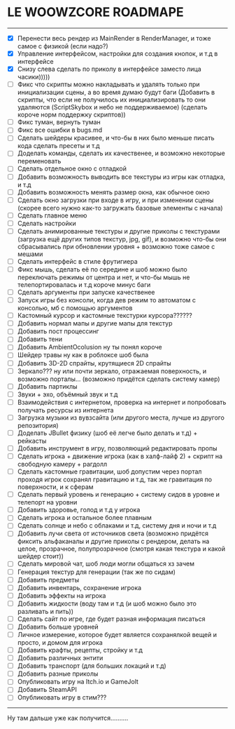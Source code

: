 # LE WOOWZCORE ROADMAPE
---
* [x] Перенести весь рендер из MainRender в RenderManager, и тоже самое с физикой (если надо?)
* [x] Управление интерфейсом, настройки для создания кнопок, и т.д в интерфейсе
* [x] Снизу слева сделать по приколу в интерфейсе заместо лица часики)))))
* [ ] Фикс что скрипты можно накладывать и удалять только при инициализации сцены, а во время думаю будут баги (Добавить в скрипты, что если не получилось их инициализировать то они удаляются (ScriptSkybox и небо не поддерживаемое) (сделать короче норм поддержку скриптов))
* [ ] Фикс туман, вернуть туман
* [ ] Фикс все ошибки в bugs.md
* [ ] Сделать шейдеры красивее, и что-бы в них было меньше писать кода сделать пресеты и т.д
* [ ] Доделать команды, сделать их качественее, и возможно некоторые переменовать
* [ ] Сделать отдельное окно с отладкой
* [ ] Добавить возможность выводить все текстуры из игры как отладка, и т.д
* [ ] Добавить возможность менять размер окна, как обычное окно
* [ ] Сделать окно загрузки при входе в игру, и при изменении сцены (скорее всего нужно как-то загружать базовые элементы с начала)
* [ ] Сделать главное меню
* [ ] Сделать настройки
* [ ] Сделать анимированные текстуры и другие приколы с текстурами (загрузка ещё других типов текстур, jpg, gif), и возможно что-бы они сбрасывались при обновлении уровня + возможно тоже самое с мешами
* [ ] Сделать интерфейс в стиле фрутигиера
* [ ] Фикс мышь, сделать её по середине и шоб можно было переключать режимы от центра и нет, и что-бы мышь не телепортировалась и т.д короче минус баги
* [ ] Сделать аргументы при запуске качественее
* [ ] Запуск игры без консоли, когда дев режим то автоматом с консолью, мб с помощью аргументов
* [ ] Кастомный курсор и кастомные текстурки курсора??????
* [ ] Добавить нормал мапы и другие мапы для текстур
* [ ] Добавить пост процессинг
* [ ] Добавить тени
* [ ] Добавить AmbientOcolusion ну ты понял короче
* [ ] Шейдер травы ну как в роблоксе шоб была
* [ ] Добавить 3D-2D спрайты, крутящиеся 2D спрайты
* [ ] Зеркало??? ну или почти зеркало, отражаемая поверхность, и возможно порталы... (возможно придётся сделать систему камер)
* [ ] Добавить партиклы
* [ ] Звуки + эхо, объёмный звук и т.д
* [ ] Взаимодействия с интернетом, проверка на интернет и попробовать получать ресурсы из интернета
* [ ] Загрузка музыки из вувзсайта (или другого места, лучше из другого репозитория)
* [ ] Доделать JBullet физику (шоб её легче было делать и т.д) + рейкасты
* [ ] Добавить инструмент в игру, позволяющий редактировать пропы
* [ ] Сделать игрока + движение игрока (как в халф-лайф 2) + скрипт на свободную камеру + рагдолл
* [ ] Сделать кастомные гравитации, шоб допустим через портал проходя игрок сохранял гравитацию и т.д, так же гравитация по поверхности, и к сферам
* [ ] Сделать первый уровень и генерацию + систему сидов в уровне и телепорт на уровни
* [ ] Добавить здоровье, голод и т.д у игрока
* [ ] Сделать игрока и остальное более плавным
* [ ] Сделать солнце и небо с облаками и т.д, систему дня и ночи и т.д
* [ ] Добавить лучи света от источников света (возможно придётся фиксить альфаканалы и другие приколы с рендером, делать на целое, прозрачное, полупрозрачное (смотря какая текстура и какой шейдер стоит))
* [ ] Сделать мировой чат, шоб люди могли общаться хз зачем
* [ ] Генерация текстур для генерации (так же по сидам)
* [ ] Добавить предметы
* [ ] Добавить инвентарь, сохранение игрока
* [ ] Добавить эффекты на игрока
* [ ] Добавить жидкости (воду там и т.д (и шоб можно было это разливать и пить))
* [ ] Сделать сайт по игре, где будет разная информация писаться
* [ ] Добавить больше уровней
* [ ] Личное измерение, которое будет является сохранялкой вещей и просто, и домом для игрока
* [ ] Добавить крафты, рецепты, стройку и т.д
* [ ] Добавить различных энтити
* [ ] Добавить транспорт (для больших локаций и т.д)
* [ ] Добавить разные приколы
* [ ] Опубликовать игру на Itch.io и GameJolt
* [ ] Добавить SteamAPI
* [ ] Опубликовать игру в стим???
---
Ну там дальше уже как получится..........